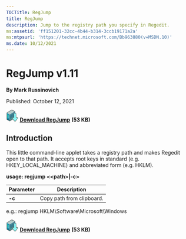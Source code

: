 ```yaml
--- 
TOCTitle: RegJump
title: RegJump
description: Jump to the registry path you specify in Regedit.
ms:assetid: 'ff151201-32cc-4b44-b314-3ccb19171a2a'
ms:mtpsurl: 'https://technet.microsoft.com/Bb963880(v=MSDN.10)'
ms.date: 10/12/2021
---
```


# RegJump v1.11

**By Mark Russinovich**

Published: October 12, 2021

[![Download](media/shared/Download_sm.png)](https://download.sysinternals.com/files/RegJump.zip) [**Download RegJump**](https://download.sysinternals.com/files/RegJump.zip) **(53 KB)**

## Introduction

This little command-line applet takes a registry path and makes Regedit
open to that path. It accepts root keys in standard (e.g.
HKEY\_LOCAL\_MACHINE) and abbreviated form (e.g. HKLM).

**usage: regjump &lt;&lt;path&gt;|-c&gt;**

|Parameter  |Description  |
|---------|---------|
|  **-c**  | Copy path from clipboard. |

e.g.: regjump HKLM\\Software\\Microsoft\\Windows

[![Download](media/shared/Download_sm.png)](https://download.sysinternals.com/files/RegJump.zip) [**Download RegJump**](https://download.sysinternals.com/files/RegJump.zip) **(53 KB)**
